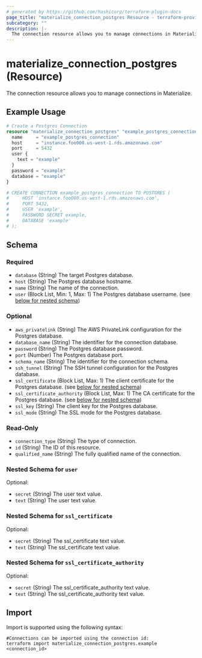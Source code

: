 ```yaml
---
# generated by https://github.com/hashicorp/terraform-plugin-docs
page_title: "materialize_connection_postgres Resource - terraform-provider-materialize"
subcategory: ""
description: |-
  The connection resource allows you to manage connections in Materialize.
---
```


# materialize_connection_postgres (Resource)

The connection resource allows you to manage connections in Materialize.

## Example Usage

```terraform
# Create a Postgres Connection
resource "materialize_connection_postgres" "example_postgres_connection" {
  name     = "example_postgres_connection"
  host     = "instance.foo000.us-west-1.rds.amazonaws.com"
  port     = 5432
  user {
    text = "example"
  }
  password = "example"
  database = "example"
}

# CREATE CONNECTION example_postgres_connection TO POSTGRES (
#     HOST 'instance.foo000.us-west-1.rds.amazonaws.com',
#     PORT 5432,
#     USER 'example',
#     PASSWORD SECRET example,
#     DATABASE 'example'
# );
```

<!-- schema generated by tfplugindocs -->
## Schema

### Required

- `database` (String) The target Postgres database.
- `host` (String) The Postgres database hostname.
- `name` (String) The name of the connection.
- `user` (Block List, Min: 1, Max: 1) The Postgres database username. (see [below for nested schema](#nestedblock--user))

### Optional

- `aws_privatelink` (String) The AWS PrivateLink configuration for the Postgres database.
- `database_name` (String) The identifier for the connection database.
- `password` (String) The Postgres database password.
- `port` (Number) The Postgres database port.
- `schema_name` (String) The identifier for the connection schema.
- `ssh_tunnel` (String) The SSH tunnel configuration for the Postgres database.
- `ssl_certificate` (Block List, Max: 1) The client certificate for the Postgres database. (see [below for nested schema](#nestedblock--ssl_certificate))
- `ssl_certificate_authority` (Block List, Max: 1) The CA certificate for the Postgres database. (see [below for nested schema](#nestedblock--ssl_certificate_authority))
- `ssl_key` (String) The client key for the Postgres database.
- `ssl_mode` (String) The SSL mode for the Postgres database.

### Read-Only

- `connection_type` (String) The type of connection.
- `id` (String) The ID of this resource.
- `qualified_name` (String) The fully qualified name of the connection.

<a id="nestedblock--user"></a>
### Nested Schema for `user`

Optional:

- `secret` (String) The user text value.
- `text` (String) The user text value.


<a id="nestedblock--ssl_certificate"></a>
### Nested Schema for `ssl_certificate`

Optional:

- `secret` (String) The ssl_certificate text value.
- `text` (String) The ssl_certificate text value.


<a id="nestedblock--ssl_certificate_authority"></a>
### Nested Schema for `ssl_certificate_authority`

Optional:

- `secret` (String) The ssl_certificate_authority text value.
- `text` (String) The ssl_certificate_authority text value.

## Import

Import is supported using the following syntax:

```shell
#Connections can be imported using the connection id:
terraform import materialize_connection_postgres.example <connection_id>
```
